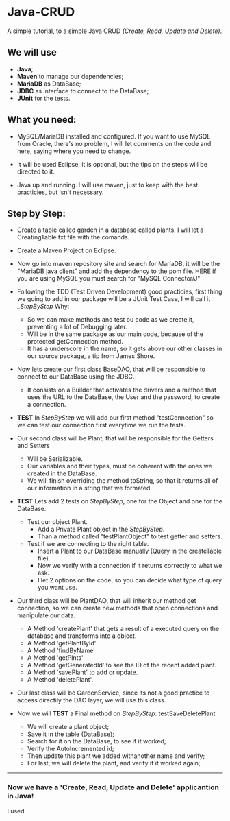 # Java-CRUD                               
A simple tutorial, to a simple Java CRUD _(Create, Read, Update and Delete)_.

## We will use 

   * **Java**;
   * **Maven** to manage our dependencies;
   * **MariaDB** as DataBase;
   * **JDBC** as interface to connect to the DataBase;
   * **JUnit** for the tests.



## What you need:
	
  * MySQL/MariaDB installed and configured. If you want to use MySQL from Oracle,
  there's no problem, I will let comments on the code and here, saying where you need to change.

  * It will be used Eclipse, it is optional, but the tips on the steps will be directed to it.

  * Java up and running. I will use maven, just to keep with the best practicies, but isn't necessary.


 
## Step by Step:
  * Create a table called garden in a database called plants. I will let a CreatingTable.txt file with the comands.

  * Create a Maven Project on Eclipse.

  * Now go into maven repository site and search for MariaDB, it will be the
  "MariaDB java client" and add the dependency to the pom file.
  HERE if you are using MySQL you must search for "MySQL Connector/J"

  * Following the TDD (Test Driven Development) good practicies, first thing we going to add in our package will be a JUnit Test Case, I will call it *_StepByStep* 
   Why:
    - So we can make methods and test ou code as we create it, preventing a lot of Debugging later.
    - Will be in the same package as our main code, because of the protected  getConnection method.
    - It has a underscore in the name, so it gets above our other classes in our source package, a tip from James Shore.

  * Now lets create our first class BaseDAO, that will be responsible to connect to our DataBase using the JDBC.
    - It consists on a Builder that activates the drivers and a method that uses the URL to the DataBase, the User and the password, to create a connection.

  * **TEST** In _StepByStep_ we will add our first method "testConnection" so we can test our connection first everytime we run the tests.


  * Our second class will be Plant, that will be responsible for the Getters and Setters
    - Will be Serializable.
    - Our variables and their types, must be coherent with the ones we created in the DataBase.
    - We will finish overriding the method toString, so that it returns all of our information in a string that we formated.

  * **TEST** Lets add 2 tests on _StepByStep_, one for the Object and one for the DataBase.
      - Test our object Plant.
        - Add a Private Plant object in the _StepByStep_.
        - Than a method called "testPlantObject" to test getter and setters.
      - Test if we are connecting to the right table.
        - Insert a Plant to our DataBase manually (Query in the createTable file).
        - Now we verify with a connection if it returns correctly to what we ask.
        - I let 2 options on the code, so you can decide what type of query you want use.

  * Our third class will be PlantDAO, that will inherit our method get connection, so we can create new methods that open connections and manipulate our data.
    - A Method 'createPlant' that gets a result of a executed query on the database and transforms into a object.
    - A Method 'getPlantById'
    - A Method 'findByName'
    - A Method 'getPlnts'
    - A Method 'getGeneratedId' to see the ID of the recent added plant.
    - A Method 'savePlant' to add or update.
    - A Method 'deletePlant'.

  * Our last class will be GardenService, since its not a good practice to access directily the DAO layer, we will use this class.  


  * Now we will **TEST** a Final method on _StepByStep_: testSaveDeletePlant 
    - We will create a plant object;
    - Save it in the table (DataBase);
    - Search for it on the DataBase, to see if it worked;
    - Verify the AutoIncremented id;
    - Then update this plant we added withanother name and verify;
    - For last, we will delete the plant, and verify if it worked again;


------
### Now we have a 'Create, Read, Update and Delete' applicantion in Java!
I used 
 


	
